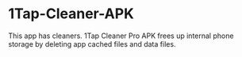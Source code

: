 # 1Tap-Cleaner-APK
This app has cleaners. 1Tap Cleaner Pro APK frees up internal phone storage by deleting app cached files and data files.
